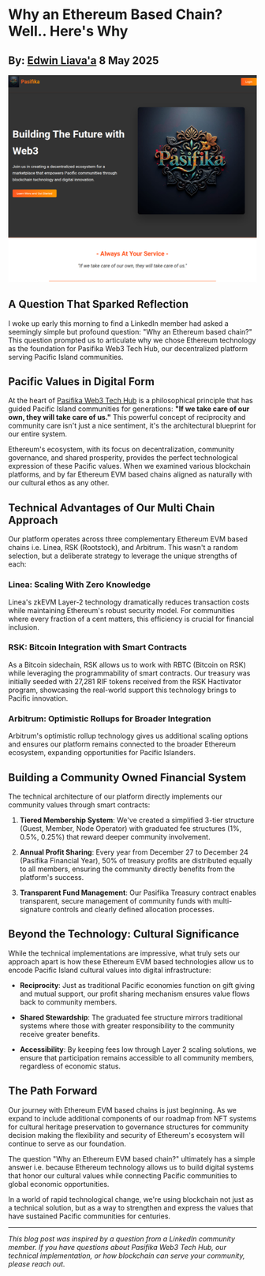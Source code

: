 # Why an Ethereum Based Chain? Well.. Here's Why
## By: [Edwin Liava'a](https://github.com/EdwinLiavaa) 8 May 2025

<p align="center">
 <img width="800" src="https://github.com/EdwinLiavaa/liavaa.space/blob/main/blog/20250508/pic.png">
</p>

## A Question That Sparked Reflection

I woke up early this morning to find a LinkedIn member had asked a seemingly simple but profound question: "Why an Ethereum based chain?" This question prompted us to articulate why we chose Ethereum technology as the foundation for Pasifika Web3 Tech Hub, our decentralized platform serving Pacific Island communities.

## Pacific Values in Digital Form

At the heart of [Pasifika Web3 Tech Hub](https://pasifika.xyz/) is a philosophical principle that has guided Pacific Island communities for generations: **"If we take care of our own, they will take care of us."** This powerful concept of reciprocity and community care isn't just a nice sentiment, it's the architectural blueprint for our entire system.

Ethereum's ecosystem, with its focus on decentralization, community governance, and shared prosperity, provides the perfect technological expression of these Pacific values. When we examined various blockchain platforms, and by far Ethereum EVM based chains aligned as naturally with our cultural ethos as any other.

## Technical Advantages of Our Multi Chain Approach

Our platform operates across three complementary Ethereum EVM based chains i.e. Linea, RSK (Rootstock), and Arbitrum. This wasn't a random selection, but a deliberate strategy to leverage the unique strengths of each:

### Linea: Scaling With Zero Knowledge
Linea's zkEVM Layer-2 technology dramatically reduces transaction costs while maintaining Ethereum's robust security model. For communities where every fraction of a cent matters, this efficiency is crucial for financial inclusion.

### RSK: Bitcoin Integration with Smart Contracts
As a Bitcoin sidechain, RSK allows us to work with RBTC (Bitcoin on RSK) while leveraging the programmability of smart contracts. Our treasury was initially seeded with 27,281 RIF tokens received from the RSK Hactivator program, showcasing the real-world support this technology brings to Pacific innovation.

### Arbitrum: Optimistic Rollups for Broader Integration
Arbitrum's optimistic rollup technology gives us additional scaling options and ensures our platform remains connected to the broader Ethereum ecosystem, expanding opportunities for Pacific Islanders.

## Building a Community Owned Financial System

The technical architecture of our platform directly implements our community values through smart contracts:

1. **Tiered Membership System**: We've created a simplified 3-tier structure (Guest, Member, Node Operator) with graduated fee structures (1%, 0.5%, 0.25%) that reward deeper community involvement.

2. **Annual Profit Sharing**: Every year from December 27 to December 24 (Pasifika Financial Year), 50% of treasury profits are distributed equally to all members, ensuring the community directly benefits from the platform's success.

3. **Transparent Fund Management**: Our Pasifika Treasury contract enables transparent, secure management of community funds with multi-signature controls and clearly defined allocation processes.

## Beyond the Technology: Cultural Significance

While the technical implementations are impressive, what truly sets our approach apart is how these Ethereum EVM based technologies allow us to encode Pacific Island cultural values into digital infrastructure:

- **Reciprocity**: Just as traditional Pacific economies function on gift giving and mutual support, our profit sharing mechanism ensures value flows back to community members.

- **Shared Stewardship**: The graduated fee structure mirrors traditional systems where those with greater responsibility to the community receive greater benefits.

- **Accessibility**: By keeping fees low through Layer 2 scaling solutions, we ensure that participation remains accessible to all community members, regardless of economic status.

## The Path Forward

Our journey with Ethereum EVM based chains is just beginning. As we expand to include additional components of our roadmap from NFT systems for cultural heritage preservation to governance structures for community decision making the flexibility and security of Ethereum's ecosystem will continue to serve as our foundation.

The question "Why an Ethereum EVM based chain?" ultimately has a simple answer i.e. because Ethereum technology allows us to build digital systems that honor our cultural values while connecting Pacific communities to global economic opportunities.

In a world of rapid technological change, we're using blockchain not just as a technical solution, but as a way to strengthen and express the values that have sustained Pacific communities for centuries.

---

*This blog post was inspired by a question from a LinkedIn community member. If you have questions about Pasifika Web3 Tech Hub, our technical implementation, or how blockchain can serve your community, please reach out.*